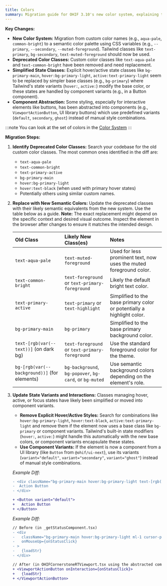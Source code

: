 ```yaml
---
title: Colors
summary: Migration guide for OHIF 3.10's new color system, explaining the transition from custom color names to a semantic color palette using CSS variables, with detailed mapping of old color classes to new Tailwind equivalents.
---
```



**Key Changes:**

*   **New Color System:** Migration from custom color names (e.g., `aqua-pale`, `common-bright`) to a semantic color palette using CSS variables (e.g., `--primary`, `--secondary`, `--muted-foreground`). Tailwind classes like `text-primary`, `bg-secondary`, `text-muted-foreground` should now be used.
*   **Deprecated Color Classes:** Custom color classes like `text-aqua-pale` and `text-common-bright` have been removed and need replacement.
*   **Simplified State Classes:** Explicit hover/active state classes like `bg-primary-main`, `hover:bg-primary-light`, `active:text-primary-light` seem to be replaced by simpler base classes (e.g., `bg-primary`) where Tailwind's state variants (`hover:`, `active:`) modify the base color, or these states are handled by component variants (e.g., in a Button component).
*   **Component Abstraction:** Some styling, especially for interactive elements like buttons, has been abstracted into components (e.g., `ViewportActionButton`, UI library buttons) which use predefined variants (`default`, `secondary`, `ghost`) instead of manual style combinations.

:::note
You can look at the set of colors in the [Color System](/colors-and-type)
:::


**Migration Steps:**

1.  **Identify Deprecated Color Classes:**
    Search your codebase for the old custom color classes. The most common ones identified in the diff are:
    *   `text-aqua-pale`
    *   `text-common-bright`
    *   `text-primary-active`
    *   `bg-primary-main`
    *   `hover:bg-primary-light`
    *   `hover:text-black` (when used with primary hover states)
    *   Potentially others using similar custom names.

2.  **Replace with New Semantic Colors:**
    Update the deprecated classes with their likely semantic equivalents from the new system. Use the table below as a guide. **Note:** The exact replacement might depend on the specific context and desired visual outcome. Inspect the element in the browser after changes to ensure it matches the intended design.

    | Old Class                 | Likely New Class(es)                                      | Notes                                                                 |
    | :------------------------ | :-------------------------------------------------------- | :-------------------------------------------------------------------- |
    | `text-aqua-pale`          | `text-muted-foreground`                                   | Used for less prominent text, now uses the muted foreground color.    |
    | `text-common-bright`      | `text-foreground` or `text-primary-foreground`            | Likely the default bright text color.                                 |
    | `text-primary-active`     | `text-primary` or `text-highlight`                        | Simplified to the base primary color or potentially a highlight color.  |
    | `bg-primary-main`         | `bg-primary`                                              | Simplified to the base primary background color.                      |
    | `text-[rgb(var(--text))]` (on dark bg) | `text-foreground` or `text-primary-foreground`            | Use the standard foreground color for the theme.                      |
    | `bg-[rgb(var(--background))]` (for elements) | `bg-background`, `bg-popover`, `bg-card`, or `bg-muted` | Use semantic background colors depending on the element's role.       |

3.  **Update State Variants and Interactions:**
    Classes managing hover, active, or focus states have likely been simplified or moved into component variants.

    *   **Remove Explicit Hover/Active Styles:** Search for combinations like `hover:bg-primary-light`, `hover:text-black`, `active:text-primary-light` and remove them if the element now uses a base class like `bg-primary` or component variants. Tailwind's built-in state modifiers (`hover:`, `active:`) might handle this automatically with the new base colors, or component variants encapsulate these states.
    *   **Use Component Variants:** If the element is now a component from a UI library (like `Button` from `@ohif/ui-next`), use its variants (`variant="default"`, `variant="secondary"`, `variant="ghost"`) instead of manual style combinations.

    *Example Diff:*
    ```diff
    - <div className="bg-primary-main hover:bg-primary-light text-[rgb(var(--text))] hover:text-black rounded p-2">
    -  Action Button
    - </div>

    + <Button variant="default">
    +   Action Button
    + </Button>
    ```

    *Example Diff:*
    ```diff
    // Before (in _getStatusComponent.tsx)
    - <div
    -   className="bg-primary-main hover:bg-primary-light ml-1 cursor-pointer rounded px-1.5 hover:text-black"
    -   onMouseUp={onStatusClick}
    - >
    -   {loadStr}
    - </div>

    // After (in OHIFCornerstoneRTViewport.tsx using the abstracted component)
    + <ViewportActionButton onInteraction={onStatusClick}>
    +   {loadStr}
    + </ViewportActionButton>
    ```
